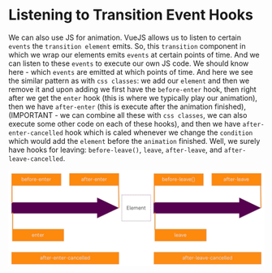 # Listening to Transition Event Hooks

We can also use JS for animation. VueJS allows us to listen to certain `events` the `transition element` emits. So, this `transition` component in which we wrap our elements emits `events` at certain points of time. And we can listen to these `events` to execute our own JS code. We should know here - which `events` are emitted at which points of time. And here we see the similar pattern as with `css classes`: we add our `element` and then we remove it and upon adding we first have the `before-enter` hook, then right after we get the `enter` hook (this is where we typically play our animation), then we have `after-enter` (this is execute after the animation finished), (IMPORTANT - we can combine all these with `css classes`, we can also execute some other code on each of these hooks), and then we have `after-enter-cancelled` hook which is caled whenever we change the `condition` which would add the `element` before the `animation` finished. Well, we surely have hooks for leaving: `before-leave()`, `leave`, `after-leave`, and `after-leave-cancelled`. 

![transition-js-hooks](../transition-js-hooks.png)

